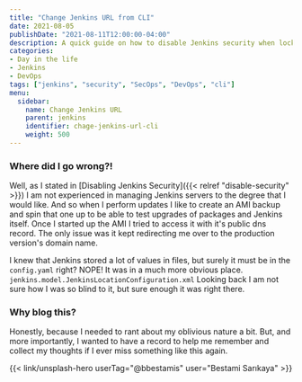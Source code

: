 ```yaml
---
title: "Change Jenkins URL from CLI"
date: 2021-08-05
publishDate: "2021-08-11T12:00:00-04:00"
description: A quick guide on how to disable Jenkins security when locked out of the UI.
categories:
- Day in the life
- Jenkins
- DevOps
tags: ["jenkins", "security", "SecOps", "DevOps", "cli"]
menu:
  sidebar:
    name: Change Jenkins URL
    parent: jenkins
    identifier: chage-jenkins-url-cli
    weight: 500
---
```


### Where did I go wrong?!
Well, as I stated in [Disabling Jenkins Security]({{< relref "disable-security" >}}) I am not experienced in managing Jenkins servers to the degree that I would like. And so when I perform updates I like to create an AMI backup and spin that one up to be able to test upgrades of packages and Jenkins itself. Once I started up the AMI I tried to access it with it's public dns record. The only issue was it kept redirecting me over to the production version's domain name.

I knew that Jenkins stored a lot of values in files, but surely it must be in the `config.yaml` right? NOPE! It was in a much more obvious place. `jenkins.model.JenkinsLocationConfiguration.xml` Looking back I am not sure how I was so blind to it, but sure enough it was right there.

### Why blog this?
Honestly, because I needed to rant about my oblivious nature a bit. But, and more importantly, I wanted to have a record to help me remember and collect my thoughts if I ever miss something like this again.

{{< link/unsplash-hero userTag="@bbestamis" user="Bestami Sarıkaya" >}}
